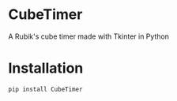 # CubeTimer
A Rubik's cube timer made with Tkinter in Python

# Installation
```bash
pip install CubeTimer
```
